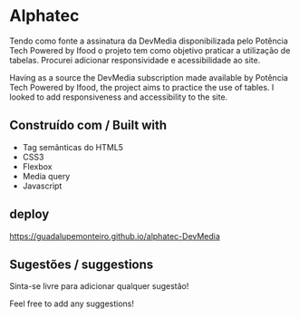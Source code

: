 # Alphatec
Tendo como fonte a assinatura da DevMedia disponibilizada pelo Potência Tech Powered by Ifood o projeto tem como objetivo praticar a utilização de tabelas.
Procurei adicionar responsividade e acessibilidade ao site.

Having as a source the DevMedia subscription made available by Potência Tech Powered by Ifood, the project aims to practice the use of tables.
I looked to add responsiveness and accessibility to the site.

## Construído com / Built with
- Tag semânticas do HTML5
- CSS3
- Flexbox
- Media query
- Javascript

## deploy
https://guadalupemonteiro.github.io/alphatec-DevMedia

## Sugestões / suggestions
Sinta-se livre para adicionar qualquer sugestão! 

Feel free to add any suggestions!
